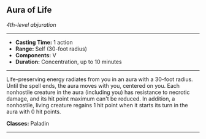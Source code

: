 ﻿## Aura of Life
*4th-level abjuration*
___
- **Casting Time:** 1 action
- **Range:** Self (30-foot radius)
- **Components:** V
- **Duration:** Concentration, up to 10 minutes

---
Life-preserving energy radiates from you in an aura with a 30-foot radius. Until the spell ends, the aura moves with you, centered on you. Each nonhostile creature in the aura (including you) has resistance to necrotic damage, and its hit point maximum can't be reduced. In addition, a nonhostile, living creature regains 1 hit point when it starts its turn in the aura with 0 hit points.

**Classes:** Paladin


---
